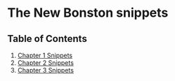 # The New Bonston snippets

## Table of Contents

1. [Chapter 1 Snippets](chapter-1-snippets/)
2. [Chapter 2 Snippets](chapter-2-snippets/)
3. [Chapter 3 Snippets](chapter-3-snippets/)
